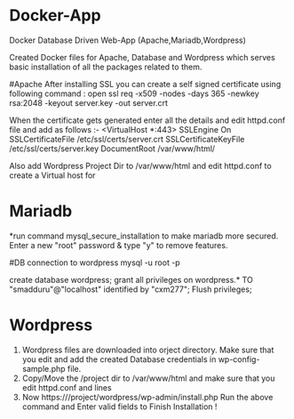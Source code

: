 # Docker-App
Docker Database Driven Web-App (Apache,Mariadb,Wordpress)

Created Docker files for Apache, Database and Wordpress which serves basic installation of all the packages related to them.

#Apache
After installing SSL you can create a self signed certificate using following command :
open ssl req -x509 -nodes -days 365 -newkey rsa:2048 -keyout server.key -out server.crt

When the certificate gets generated enter all the details and edit httpd.conf file and add as follows :-
<VirtualHost *:443>
SSLEngine On
SSLCertificateFile /etc/ssl/certs/server.crt
SSLCertificateKeyFile /etc/ssl/certs/server.key
DocumentRoot /var/www/html/
</VirtualHost>

Also add Wordpress Project Dir to /var/www/html and edit httpd.conf to create a Virtual host for 

# Mariadb
*run command mysql_secure_installation to make mariadb more secured. Enter a new "root" password & type "y" to remove features.

#DB connection to wordpress
mysql -u root -p

create database wordpress;  grant all privileges on wordpress.* TO "smadduru"@"localhost" identified by "cxm277";  Flush privileges;


# Wordpress
1) Wordpress files are downloaded into orject directory. Make sure that you edit and add the created Database credentials in wp-config-sample.php file.
2) Copy/Move the /project dir to /var/www/html and make sure that you edit httpd.conf <Directory> and <Document root> lines
3) Now https://<localhost>/project/wordpress/wp-admin/install.php 
Run the above command and Enter valid fields to Finish Installation !


